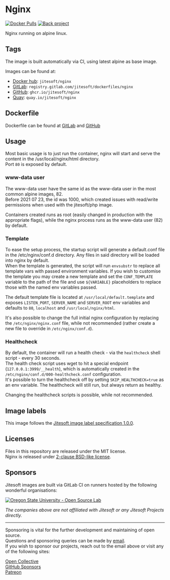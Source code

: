 # Nginx

[![Docker Pulls](https://img.shields.io/docker/pulls/jitesoft/nginx.svg)](https://cloud.docker.com/u/jitesoft/repository/docker/jitesoft/nginx)
[![Back project](https://img.shields.io/badge/Open%20Collective-Tip%20the%20devs!-blue.svg)](https://opencollective.com/jitesoft-open-source)

Nginx running on alpine linux.

## Tags

The image is built automatically via CI, using latest alpine as base image.

Images can be found at:  

* [Docker hub](https://hub.docker.com/r/jitesoft/nginx): `jitesoft/nginx`  
* [GitLab](https://gitlab.com/jitesoft/dockerfiles/nginx): `registry.gitlab.com/jitesoft/dockerfiles/nginx`
* [GitHub](https://github.com/orgs/jitesoft/packages/container/package/nginx): `ghcr.io/jitesoft/nginx`
* [Quay](https://quay.io/jitesoft/nginx): `quay.io/jitesoft/nginx`  

## Dockerfile

Dockerfile can be found at [GitLab](https://gitlab.com/jitesoft/dockerfiles/nginx) and [GitHub](https://github.com/jitesoft/docker-nginx)

## Usage

Most basic usage is to just run the container, nginx will start and serve the content in the /usr/local/nginx/html directory.  
Port `80` is exposed by default.

### www-data user

The www-data user have the same id as the www-data user in the most common alpine images, 82.  
Before 2021 07 23, the id was 1000, which created issues with read/write permissions
when used with the jitesoft/php image.  

Containers created runs as root (easily changed in production with the appropriate flags),
while the nginx process runs as the www-data user (82) by default.

### Template

To ease the setup process, the startup script will generate a default.conf file in the /etc/nginx/conf.d directory. Any files in said directory will be
loaded into nginx by default.  
When the template is generated, the script will run `envsubstr` to replace all template vars with passed environment variables. If you wish to customise the template
you may create a new template and set the `CONF_TEMPLATE` variable to the path of the file and use `${VARIABLE}` placeholders to replace those with the
named env variables passed.

The default template file is located at `/usr/local/default.template` and exposes `LISTEN_PORT`, `SERVER_NAME` and `SERVER_ROOT` env variables and defaults to `80`, `localhost` and `/usr/local/nginx/html`.

It's also possible to change the full initial nginx configuration by replacing the `/etc/nginx/nginx.conf` file, while not recommended (rather create a new file to override in `/etc/nginx/conf.d`).

### Healthcheck

By default, the container will run a health check - via the `healthcheck` shell script - every 30 seconds.  
The health check script uses wget to hit a special endpoint (`127.0.0.1:3999/__health`), which is automatically created in the `/etc/nginx/conf.d/000-healthcheck.conf` configuration.  
It's possible to turn the healthcheck off by setting `SKIP_HEALTHCHECK=true` as an env variable. The healthcheck will still run, but always return as healthy.  
  
Changing the healthcheck scripts is possible, while not recommended.

## Image labels

This image follows the [Jitesoft image label specification 1.0.0](https://gitlab.com/snippets/1866155).

## Licenses

Files in this repository are released under the MIT license.  
Nginx is released under [2-clause BSD-like license](https://nginx.org/LICENSE).

## Sponsors

Jitesoft images are built via GitLab CI on runners hosted by the following wonderful organisations:

<a href="https://osuosl.org/" target="_blank" title="Oregon State University - Open Source Lab">
    <img src="https://jitesoft.com/images/oslx128.webp" alt="Oregon State University - Open Source Lab">
</a>

_The companies above are not affiliated with Jitesoft or any Jitesoft Projects directly._

---

Sponsoring is vital for the further development and maintaining of open source.  
Questions and sponsoring queries can be made by <a href="mailto:sponsor@jitesoft.com">email</a>.  
If you wish to sponsor our projects, reach out to the email above or visit any of the following sites:

[Open Collective](https://opencollective.com/jitesoft-open-source)  
[GitHub Sponsors](https://github.com/sponsors/jitesoft)  
[Patreon](https://www.patreon.com/jitesoft)
